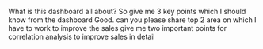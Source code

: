 What is this dashboard all about?
So give me 3 key points which I should know from the dashboard
Good. can you please share top 2 area on which I have to work to improve the sales
give me two important points for correlation analysis to improve sales in detail
